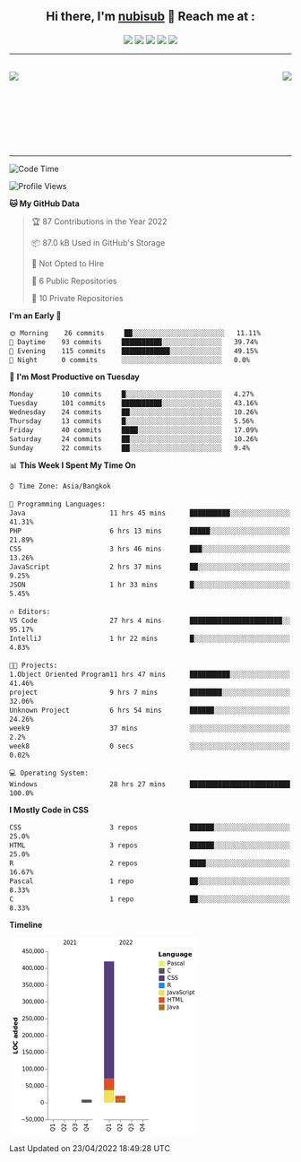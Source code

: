 <!-- # <p align = "center">nubisub</p> -->

## <p align = "center">Hi there, I'm [nubisub](https://nubisub.xyz) 👋 Reach me at :</p>

<div align = "center">
 
   [<img src="https://img.shields.io/badge/Facebook-%231877F2.svg?style=for-the-badge&logo=Facebook&logoColor=white" />](https://youtu.be/6CKoBtMsdSw?t=18)
   [<img src="https://img.shields.io/badge/Gmail-D14836?style=for-the-badge&logo=gmail&logoColor=white" />](https://youtu.be/6CKoBtMsdSw?t=18)
   [<img src="https://img.shields.io/badge/linkedin-%230077B5.svg?style=for-the-badge&logo=linkedin&logoColor=white" />](https://youtu.be/6CKoBtMsdSw?t=18)
   [<img src="https://img.shields.io/badge/Reddit-FF4500?style=for-the-badge&logo=reddit&logoColor=white" />](https://youtu.be/6CKoBtMsdSw?t=18)
   [<img src="https://img.shields.io/badge/YouTube-%23FF0000.svg?style=for-the-badge&logo=YouTube&logoColor=white" />](https://youtu.be/6CKoBtMsdSw?t=18)
 
</div>

---

<br>
   <img  align="left" src="https://github-readme-stats.vercel.app/api?username=nubisub&show_icons=true&theme=react" />
   <img align="right" src="https://github-readme-stats.vercel.app/api/top-langs/?username=nubisub&theme=react&layout=compact&card_width=260" />
<br>
<br><br><br><br><br><br><br>

---
<!--START_SECTION:waka-->
![Code Time](http://img.shields.io/badge/Code%20Time-198%20hrs%2040%20mins-blue)

![Profile Views](http://img.shields.io/badge/Profile%20Views-123-blue)

**🐱 My GitHub Data** 

> 🏆 87 Contributions in the Year 2022
 > 
> 📦 87.0 kB Used in GitHub's Storage 
 > 
> 🚫 Not Opted to Hire
 > 
> 📜 6 Public Repositories 
 > 
> 🔑 10 Private Repositories  
 > 
**I'm an Early 🐤** 

```text
🌞 Morning    26 commits     ██░░░░░░░░░░░░░░░░░░░░░░░   11.11% 
🌆 Daytime    93 commits     ██████████░░░░░░░░░░░░░░░   39.74% 
🌃 Evening    115 commits    ████████████░░░░░░░░░░░░░   49.15% 
🌙 Night      0 commits      ░░░░░░░░░░░░░░░░░░░░░░░░░   0.0%

```
📅 **I'm Most Productive on Tuesday** 

```text
Monday       10 commits     █░░░░░░░░░░░░░░░░░░░░░░░░   4.27% 
Tuesday      101 commits    ██████████░░░░░░░░░░░░░░░   43.16% 
Wednesday    24 commits     ██░░░░░░░░░░░░░░░░░░░░░░░   10.26% 
Thursday     13 commits     █░░░░░░░░░░░░░░░░░░░░░░░░   5.56% 
Friday       40 commits     ████░░░░░░░░░░░░░░░░░░░░░   17.09% 
Saturday     24 commits     ██░░░░░░░░░░░░░░░░░░░░░░░   10.26% 
Sunday       22 commits     ██░░░░░░░░░░░░░░░░░░░░░░░   9.4%

```


📊 **This Week I Spent My Time On** 

```text
⌚︎ Time Zone: Asia/Bangkok

💬 Programming Languages: 
Java                     11 hrs 45 mins      ██████████░░░░░░░░░░░░░░░   41.31% 
PHP                      6 hrs 13 mins       █████░░░░░░░░░░░░░░░░░░░░   21.89% 
CSS                      3 hrs 46 mins       ███░░░░░░░░░░░░░░░░░░░░░░   13.26% 
JavaScript               2 hrs 37 mins       ██░░░░░░░░░░░░░░░░░░░░░░░   9.25% 
JSON                     1 hr 33 mins        █░░░░░░░░░░░░░░░░░░░░░░░░   5.45%

🔥 Editors: 
VS Code                  27 hrs 4 mins       ███████████████████████░░   95.17% 
IntelliJ                 1 hr 22 mins        █░░░░░░░░░░░░░░░░░░░░░░░░   4.83%

🐱‍💻 Projects: 
1.Object Oriented Program11 hrs 47 mins      ██████████░░░░░░░░░░░░░░░   41.46% 
project                  9 hrs 7 mins        ████████░░░░░░░░░░░░░░░░░   32.06% 
Unknown Project          6 hrs 54 mins       ██████░░░░░░░░░░░░░░░░░░░   24.26% 
week9                    37 mins             ░░░░░░░░░░░░░░░░░░░░░░░░░   2.2% 
week8                    0 secs              ░░░░░░░░░░░░░░░░░░░░░░░░░   0.02%

💻 Operating System: 
Windows                  28 hrs 27 mins      █████████████████████████   100.0%

```

**I Mostly Code in CSS** 

```text
CSS                      3 repos             ██████░░░░░░░░░░░░░░░░░░░   25.0% 
HTML                     3 repos             ██████░░░░░░░░░░░░░░░░░░░   25.0% 
R                        2 repos             ████░░░░░░░░░░░░░░░░░░░░░   16.67% 
Pascal                   1 repo              ██░░░░░░░░░░░░░░░░░░░░░░░   8.33% 
C                        1 repo              ██░░░░░░░░░░░░░░░░░░░░░░░   8.33%

```


**Timeline**

![Chart not found](https://raw.githubusercontent.com/nubisub/nubisub/master/charts/bar_graph.png) 


 Last Updated on 23/04/2022 18:49:28 UTC
<!--END_SECTION:waka-->
